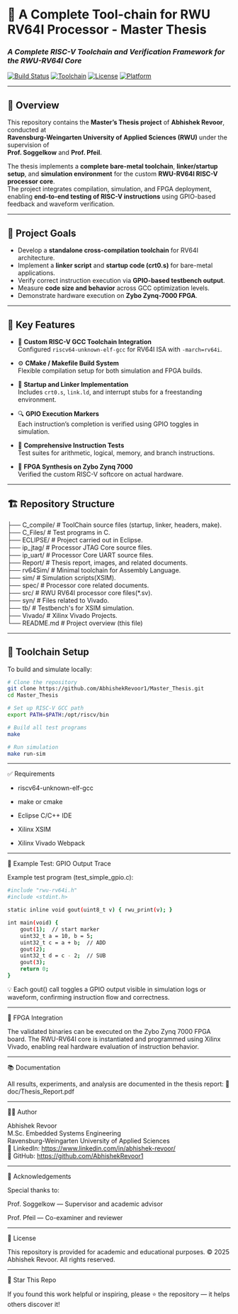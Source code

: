 # 🧠 A Complete Tool-chain for RWU RV64I Processor - Master Thesis  
### *A Complete RISC-V Toolchain and Verification Framework for the RWU-RV64I Core*

[![Build Status](https://img.shields.io/badge/build-passing-brightgreen.svg)]()
[![Toolchain](https://img.shields.io/badge/toolchain-RISCV64--ELF-blue.svg)]()
[![License](https://img.shields.io/badge/license-Academic-lightgrey.svg)]()
[![Platform](https://img.shields.io/badge/platform-Zybo--Zynq--7000-orange.svg)]()

---

## 📘 Overview

This repository contains the **Master’s Thesis project** of **Abhishek Revoor**, conducted at  
**Ravensburg-Weingarten University of Applied Sciences (RWU)** under the supervision of  
**Prof. Soggelkow** and **Prof. Pfeil**.  

The thesis implements a **complete bare-metal toolchain**, **linker/startup setup**, and **simulation environment** for the custom **RWU-RV64I RISC-V processor core**.  
The project integrates compilation, simulation, and FPGA deployment, enabling **end-to-end testing of RISC-V instructions** using GPIO-based feedback and waveform verification.

---

## 🚀 Project Goals

- Develop a **standalone cross-compilation toolchain** for RV64I architecture.  
- Implement a **linker script** and **startup code (crt0.s)** for bare-metal applications.  
- Verify correct instruction execution via **GPIO-based testbench output**.  
- Measure **code size and behavior** across GCC optimization levels.  
- Demonstrate hardware execution on **Zybo Zynq-7000 FPGA**.

---

## 🧩 Key Features

- 🧰 **Custom RISC-V GCC Toolchain Integration**  
  Configured `riscv64-unknown-elf-gcc` for RV64I ISA with `-march=rv64i`.

- ⚙️ **CMake / Makefile Build System**  
  Flexible compilation setup for both simulation and FPGA builds.

- 🧱 **Startup and Linker Implementation**  
  Includes `crt0.s`, `link.ld`, and interrupt stubs for a freestanding environment.

- 🔍 **GPIO Execution Markers**  
  Each instruction’s completion is verified using GPIO toggles in simulation.

- 🧪 **Comprehensive Instruction Tests**  
  Test suites for arithmetic, logical, memory, and branch instructions.

- 🔧 **FPGA Synthesis on Zybo Zynq 7000**  
  Verified the custom RISC-V softcore on actual hardware.

---

## 🏗️ Repository Structure
  ├── C_compile/ # ToolChain source files (startup, linker, headers, make).\
  ├── C_Files/ # Test programs in C.\
  ├── ECLIPSE/ # Project carried out in Eclipse.\
  ├── ip_jtag/ # Processor JTAG Core source files.\
  ├── ip_uart/ # Processor Core UART source files.\
  ├── Report/ # Thesis report, images, and related documents.\
  ├── rv64Sim/ # Minimal toolchain for Assembly Language.\
  ├── sim/ # Simulation scripts(XSIM).\
  ├── spec/ # Processor core related documents.\
  ├── src/ # RWU RV64I processor core files(*.sv).\
  ├── syn/ # Files related to Vivado.\
  ├── tb/ # Testbench's for XSIM simulation.\
  ├── Vivado/ # Xilinx Vivado Projects.\
  └── README.md # Project overview (this file)


---

## 🧰 Toolchain Setup

To build and simulate locally:

```bash
# Clone the repository
git clone https://github.com/AbhishekRevoor1/Master_Thesis.git
cd Master_Thesis

# Set up RISC-V GCC path
export PATH=$PATH:/opt/riscv/bin

# Build all test programs
make

# Run simulation
make run-sim

```

---

✅ Requirements

- riscv64-unknown-elf-gcc

- make or cmake

- Eclipse C/C++ IDE

- Xilinx XSIM

- Xilinx Vivado Webpack

---

🧬 Example Test: GPIO Output Trace

Example test program (test_simple_gpio.c):

```bash
#include "rwu-rv64i.h"
#include <stdint.h>

static inline void gout(uint8_t v) { rwu_print(v); }

int main(void) {
    gout(1);  // start marker
    uint32_t a = 10, b = 5;
    uint32_t c = a + b;  // ADD
    gout(2);
    uint32_t d = c - 2;  // SUB
    gout(3);
    return 0;
}
```
💡 Each gout() call toggles a GPIO output visible in simulation logs or waveform, confirming instruction flow and correctness.

---

🧩 FPGA Integration

The validated binaries can be executed on the Zybo Zynq 7000 FPGA board.
The RWU-RV64I core is instantiated and programmed using Xilinx Vivado, enabling real hardware evaluation of instruction behavior.

---

📚 Documentation

All results, experiments, and analysis are documented in the thesis report:
📄 doc/Thesis_Report.pdf

---

🧑‍💻 Author

Abhishek Revoor\
M.Sc. Embedded Systems Engineering\
Ravensburg-Weingarten University of Applied Sciences\
🔗 LinkedIn: https://www.linkedin.com/in/abhishek-revoor/ \
🔗 GitHub: https://github.com/AbhishekRevoor1

---

 🏁 Acknowledgements

Special thanks to:

Prof. Soggelkow — Supervisor and academic advisor

Prof. Pfeil — Co-examiner and reviewer

---
📜 License

This repository is provided for academic and educational purposes.
© 2025 Abhishek Revoor. All rights reserved.

---

🌟 Star This Repo

If you found this work helpful or inspiring, please ⭐ the repository — it helps others discover it!


